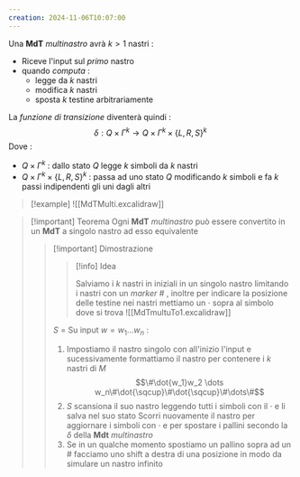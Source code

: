 ```yaml
---
creation: 2024-11-06T10:07:00
---
```

Una **MdT** *multinastro* avrà $k>1$ nastri : 
+ Riceve l'input sul *primo* nastro
+ quando *computa* : 
	+ legge da $k$ nastri
	+ modifica $k$ nastri
	+ sposta $k$ testine arbitrariamente 

La *funzione di transizione* diventerà quindi : 
$$\delta : Q \times \Gamma^k \to Q \times \Gamma^k \times \{L,R,S\}^k$$
Dove : 
+ $Q \times \Gamma^k$ : dallo stato $Q$ legge $k$ simboli da $k$ nastri
+ $Q \times \Gamma^k \times \{L,R,S\}^k$ : passa ad uno stato $Q$ modificando $k$ simboli e fa $k$ passi indipendenti gli uni dagli altri

>[!example] 
>![[MdTMulti.excalidraw]]

>[!important] Teorema
>Ogni **MdT** *multinastro* può essere convertito in un **MdT** a singolo nastro ad esso equivalente 
>>[!important] Dimostrazione
>>
>>>[!info] Idea
>>>
>>>Salviamo i $k$ nastri in iniziali in un singolo nastro limitando i nastri con un *marker* $\#$ , inoltre per indicare la posizione delle testine nei nastri mettiamo un $\cdot$ sopra al simbolo dove si trova 
>>>![[MdTmultuTo1.excalidraw]]
>>
>>$S$ = Su input $w=w_1\dots w_n$ : 
>>1. Impostiamo il nastro singolo con all'inizio l'input e sucessivamente formattiamo il nastro per contenere i $k$ nastri di $M$
>>   $$\#\dot{w_1}w_2 \dots w_n\#\dot{\sqcup}\#\dot{\sqcup}\#\dots\#$$
>>2. $S$ scansiona il suo nastro leggendo tutti i simboli con il $\cdot$ e li salva nel suo stato 
>>   Scorri nuovamente il nastro per aggiornare i simboli con $\cdot$ e per spostare i pallini secondo la $\delta$ della **Mdt** *multinastro*
>>3. Se in un qualche momento spostiamo un pallino sopra ad un $\#$ facciamo uno shift a destra di una posizione in modo da simulare un nastro infinito 

